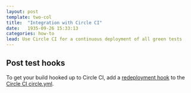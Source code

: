 ```yaml
---
layout: post
template: two-col
title:  "Integration with Circle CI"
date:   1935-09-26 15:33:13
categories: how-to
lead: Use Circle CI for a continuous deployment of all green tests
---
```


## Post test hooks
To get your build hooked up to Circle CI, add a [redeployment hook](/stack-features/redeployment-hook.html) to the [Circle CI circle.yml](https://circleci.com/docs/configuration).
